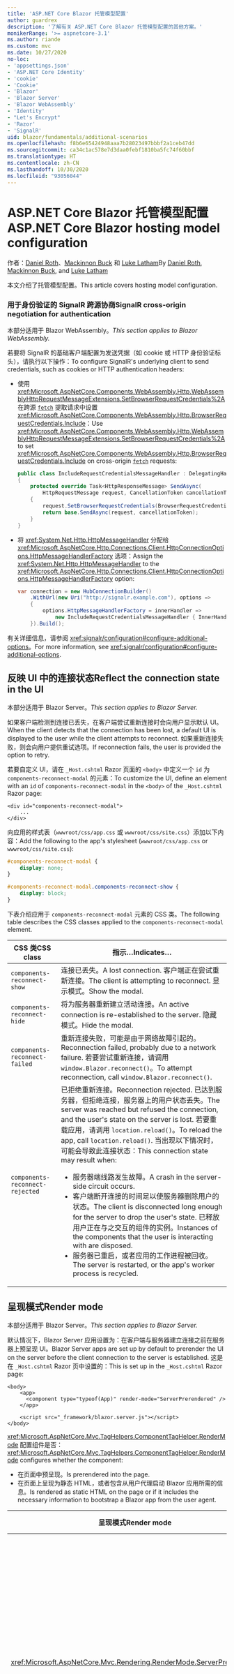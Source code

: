 ```yaml
---
title: 'ASP.NET Core Blazor 托管模型配置'
author: guardrex
description: '了解有关 ASP.NET Core Blazor 托管模型配置的其他方案。'
monikerRange: '>= aspnetcore-3.1'
ms.author: riande
ms.custom: mvc
ms.date: 10/27/2020
no-loc:
- 'appsettings.json'
- 'ASP.NET Core Identity'
- 'cookie'
- 'Cookie'
- 'Blazor'
- 'Blazor Server'
- 'Blazor WebAssembly'
- 'Identity'
- "Let's Encrypt"
- 'Razor'
- 'SignalR'
uid: blazor/fundamentals/additional-scenarios
ms.openlocfilehash: f8b6e65424948aaa7b28023497bbbf2a1ceb47dd
ms.sourcegitcommit: ca34c1ac578e7d3daa0febf1810ba5fc74f60bbf
ms.translationtype: HT
ms.contentlocale: zh-CN
ms.lasthandoff: 10/30/2020
ms.locfileid: "93056044"
---
```

# <a name="aspnet-core-no-locblazor-hosting-model-configuration"></a><span data-ttu-id="5da8f-103">ASP.NET Core Blazor 托管模型配置</span><span class="sxs-lookup"><span data-stu-id="5da8f-103">ASP.NET Core Blazor hosting model configuration</span></span>

<span data-ttu-id="5da8f-104">作者：[Daniel Roth](https://github.com/danroth27)、[Mackinnon Buck](https://github.com/MackinnonBuck) 和 [Luke Latham](https://github.com/guardrex)</span><span class="sxs-lookup"><span data-stu-id="5da8f-104">By [Daniel Roth](https://github.com/danroth27), [Mackinnon Buck](https://github.com/MackinnonBuck), and [Luke Latham](https://github.com/guardrex)</span></span>

<span data-ttu-id="5da8f-105">本文介绍了托管模型配置。</span><span class="sxs-lookup"><span data-stu-id="5da8f-105">This article covers hosting model configuration.</span></span>

### <a name="no-locsignalr-cross-origin-negotiation-for-authentication"></a><span data-ttu-id="5da8f-106">用于身份验证的 SignalR 跨源协商</span><span class="sxs-lookup"><span data-stu-id="5da8f-106">SignalR cross-origin negotiation for authentication</span></span>

<span data-ttu-id="5da8f-107">本部分适用于 Blazor WebAssembly。</span><span class="sxs-lookup"><span data-stu-id="5da8f-107">*This section applies to Blazor WebAssembly.*</span></span>

<span data-ttu-id="5da8f-108">若要将 SignalR 的基础客户端配置为发送凭据（如 cookie 或 HTTP 身份验证标头），请执行以下操作：</span><span class="sxs-lookup"><span data-stu-id="5da8f-108">To configure SignalR's underlying client to send credentials, such as cookies or HTTP authentication headers:</span></span>

* <span data-ttu-id="5da8f-109">使用 <xref:Microsoft.AspNetCore.Components.WebAssembly.Http.WebAssemblyHttpRequestMessageExtensions.SetBrowserRequestCredentials%2A> 在跨源 [`fetch`](https://developer.mozilla.org/docs/Web/API/Fetch_API/Using_Fetch) 提取请求中设置 <xref:Microsoft.AspNetCore.Components.WebAssembly.Http.BrowserRequestCredentials.Include>：</span><span class="sxs-lookup"><span data-stu-id="5da8f-109">Use <xref:Microsoft.AspNetCore.Components.WebAssembly.Http.WebAssemblyHttpRequestMessageExtensions.SetBrowserRequestCredentials%2A> to set <xref:Microsoft.AspNetCore.Components.WebAssembly.Http.BrowserRequestCredentials.Include> on cross-origin [`fetch`](https://developer.mozilla.org/docs/Web/API/Fetch_API/Using_Fetch) requests:</span></span>

  ```csharp
  public class IncludeRequestCredentialsMessageHandler : DelegatingHandler
  {
      protected override Task<HttpResponseMessage> SendAsync(
          HttpRequestMessage request, CancellationToken cancellationToken)
      {
          request.SetBrowserRequestCredentials(BrowserRequestCredentials.Include);
          return base.SendAsync(request, cancellationToken);
      }
  }
  ```

* <span data-ttu-id="5da8f-110">将 <xref:System.Net.Http.HttpMessageHandler> 分配给 <xref:Microsoft.AspNetCore.Http.Connections.Client.HttpConnectionOptions.HttpMessageHandlerFactory> 选项：</span><span class="sxs-lookup"><span data-stu-id="5da8f-110">Assign the <xref:System.Net.Http.HttpMessageHandler> to the <xref:Microsoft.AspNetCore.Http.Connections.Client.HttpConnectionOptions.HttpMessageHandlerFactory> option:</span></span>

  ```csharp
  var connection = new HubConnectionBuilder()
      .WithUrl(new Uri("http://signalr.example.com"), options =>
      {
          options.HttpMessageHandlerFactory = innerHandler => 
              new IncludeRequestCredentialsMessageHandler { InnerHandler = innerHandler };
      }).Build();
  ```

<span data-ttu-id="5da8f-111">有关详细信息，请参阅 <xref:signalr/configuration#configure-additional-options>。</span><span class="sxs-lookup"><span data-stu-id="5da8f-111">For more information, see <xref:signalr/configuration#configure-additional-options>.</span></span>

## <a name="reflect-the-connection-state-in-the-ui"></a><span data-ttu-id="5da8f-112">反映 UI 中的连接状态</span><span class="sxs-lookup"><span data-stu-id="5da8f-112">Reflect the connection state in the UI</span></span>

<span data-ttu-id="5da8f-113">本部分适用于 Blazor Server。</span><span class="sxs-lookup"><span data-stu-id="5da8f-113">*This section applies to Blazor Server.*</span></span>

<span data-ttu-id="5da8f-114">如果客户端检测到连接已丢失，在客户端尝试重新连接时会向用户显示默认 UI。</span><span class="sxs-lookup"><span data-stu-id="5da8f-114">When the client detects that the connection has been lost, a default UI is displayed to the user while the client attempts to reconnect.</span></span> <span data-ttu-id="5da8f-115">如果重新连接失败，则会向用户提供重试选项。</span><span class="sxs-lookup"><span data-stu-id="5da8f-115">If reconnection fails, the user is provided the option to retry.</span></span>

<span data-ttu-id="5da8f-116">若要自定义 UI，请在 `_Host.cshtml` Razor 页面的 `<body>` 中定义一个 `id` 为 `components-reconnect-modal` 的元素：</span><span class="sxs-lookup"><span data-stu-id="5da8f-116">To customize the UI, define an element with an `id` of `components-reconnect-modal` in the `<body>` of the `_Host.cshtml` Razor page:</span></span>

```cshtml
<div id="components-reconnect-modal">
    ...
</div>
```

<span data-ttu-id="5da8f-117">向应用的样式表（`wwwroot/css/app.css` 或 `wwwroot/css/site.css`）添加以下内容：</span><span class="sxs-lookup"><span data-stu-id="5da8f-117">Add the following to the app's stylesheet (`wwwroot/css/app.css` or `wwwroot/css/site.css`):</span></span>

```css
#components-reconnect-modal {
    display: none;
}

#components-reconnect-modal.components-reconnect-show {
    display: block;
}
```

<span data-ttu-id="5da8f-118">下表介绍应用于 `components-reconnect-modal` 元素的 CSS 类。</span><span class="sxs-lookup"><span data-stu-id="5da8f-118">The following table describes the CSS classes applied to the `components-reconnect-modal` element.</span></span>

| <span data-ttu-id="5da8f-119">CSS 类</span><span class="sxs-lookup"><span data-stu-id="5da8f-119">CSS class</span></span>                       | <span data-ttu-id="5da8f-120">指示&hellip;</span><span class="sxs-lookup"><span data-stu-id="5da8f-120">Indicates&hellip;</span></span> |
| ------------------------------- | ----------------- |
| `components-reconnect-show`     | <span data-ttu-id="5da8f-121">连接已丢失。</span><span class="sxs-lookup"><span data-stu-id="5da8f-121">A lost connection.</span></span> <span data-ttu-id="5da8f-122">客户端正在尝试重新连接。</span><span class="sxs-lookup"><span data-stu-id="5da8f-122">The client is attempting to reconnect.</span></span> <span data-ttu-id="5da8f-123">显示模式。</span><span class="sxs-lookup"><span data-stu-id="5da8f-123">Show the modal.</span></span> |
| `components-reconnect-hide`     | <span data-ttu-id="5da8f-124">将为服务器重新建立活动连接。</span><span class="sxs-lookup"><span data-stu-id="5da8f-124">An active connection is re-established to the server.</span></span> <span data-ttu-id="5da8f-125">隐藏模式。</span><span class="sxs-lookup"><span data-stu-id="5da8f-125">Hide the modal.</span></span> |
| `components-reconnect-failed`   | <span data-ttu-id="5da8f-126">重新连接失败，可能是由于网络故障引起的。</span><span class="sxs-lookup"><span data-stu-id="5da8f-126">Reconnection failed, probably due to a network failure.</span></span> <span data-ttu-id="5da8f-127">若要尝试重新连接，请调用 `window.Blazor.reconnect()`。</span><span class="sxs-lookup"><span data-stu-id="5da8f-127">To attempt reconnection, call `window.Blazor.reconnect()`.</span></span> |
| `components-reconnect-rejected` | <span data-ttu-id="5da8f-128">已拒绝重新连接。</span><span class="sxs-lookup"><span data-stu-id="5da8f-128">Reconnection rejected.</span></span> <span data-ttu-id="5da8f-129">已达到服务器，但拒绝连接，服务器上的用户状态丢失。</span><span class="sxs-lookup"><span data-stu-id="5da8f-129">The server was reached but refused the connection, and the user's state on the server is lost.</span></span> <span data-ttu-id="5da8f-130">若要重载应用，请调用 `location.reload()`。</span><span class="sxs-lookup"><span data-stu-id="5da8f-130">To reload the app, call `location.reload()`.</span></span> <span data-ttu-id="5da8f-131">当出现以下情况时，可能会导致此连接状态：</span><span class="sxs-lookup"><span data-stu-id="5da8f-131">This connection state may result when:</span></span><ul><li><span data-ttu-id="5da8f-132">服务器端线路发生故障。</span><span class="sxs-lookup"><span data-stu-id="5da8f-132">A crash in the server-side circuit occurs.</span></span></li><li><span data-ttu-id="5da8f-133">客户端断开连接的时间足以使服务器删除用户的状态。</span><span class="sxs-lookup"><span data-stu-id="5da8f-133">The client is disconnected long enough for the server to drop the user's state.</span></span> <span data-ttu-id="5da8f-134">已释放用户正在与之交互的组件的实例。</span><span class="sxs-lookup"><span data-stu-id="5da8f-134">Instances of the components that the user is interacting with are disposed.</span></span></li><li><span data-ttu-id="5da8f-135">服务器已重启，或者应用的工作进程被回收。</span><span class="sxs-lookup"><span data-stu-id="5da8f-135">The server is restarted, or the app's worker process is recycled.</span></span></li></ul> |

## <a name="render-mode"></a><span data-ttu-id="5da8f-136">呈现模式</span><span class="sxs-lookup"><span data-stu-id="5da8f-136">Render mode</span></span>

<span data-ttu-id="5da8f-137">本部分适用于 Blazor Server。</span><span class="sxs-lookup"><span data-stu-id="5da8f-137">*This section applies to Blazor Server.*</span></span>

<span data-ttu-id="5da8f-138">默认情况下，Blazor Server 应用设置为：在客户端与服务器建立连接之前在服务器上预呈现 UI。</span><span class="sxs-lookup"><span data-stu-id="5da8f-138">Blazor Server apps are set up by default to prerender the UI on the server before the client connection to the server is established.</span></span> <span data-ttu-id="5da8f-139">这是在 `_Host.cshtml` Razor 页中设置的：</span><span class="sxs-lookup"><span data-stu-id="5da8f-139">This is set up in the `_Host.cshtml` Razor page:</span></span>

```cshtml
<body>
    <app>
      <component type="typeof(App)" render-mode="ServerPrerendered" />
    </app>

    <script src="_framework/blazor.server.js"></script>
</body>
```

<span data-ttu-id="5da8f-140"><xref:Microsoft.AspNetCore.Mvc.TagHelpers.ComponentTagHelper.RenderMode> 配置组件是否：</span><span class="sxs-lookup"><span data-stu-id="5da8f-140"><xref:Microsoft.AspNetCore.Mvc.TagHelpers.ComponentTagHelper.RenderMode> configures whether the component:</span></span>

* <span data-ttu-id="5da8f-141">在页面中预呈现。</span><span class="sxs-lookup"><span data-stu-id="5da8f-141">Is prerendered into the page.</span></span>
* <span data-ttu-id="5da8f-142">在页面上呈现为静态 HTML，或者包含从用户代理启动 Blazor 应用所需的信息。</span><span class="sxs-lookup"><span data-stu-id="5da8f-142">Is rendered as static HTML on the page or if it includes the necessary information to bootstrap a Blazor app from the user agent.</span></span>

| <span data-ttu-id="5da8f-143">呈现模式</span><span class="sxs-lookup"><span data-stu-id="5da8f-143">Render mode</span></span> | <span data-ttu-id="5da8f-144">描述</span><span class="sxs-lookup"><span data-stu-id="5da8f-144">Description</span></span> |
| --- | --- |
| <xref:Microsoft.AspNetCore.Mvc.Rendering.RenderMode.ServerPrerendered> | <span data-ttu-id="5da8f-145">在静态 HTML 中呈现组件，并包含 Blazor Server 应用的标记。</span><span class="sxs-lookup"><span data-stu-id="5da8f-145">Renders the component into static HTML and includes a marker for a Blazor Server app.</span></span> <span data-ttu-id="5da8f-146">用户代理启动时，此标记用于启动 Blazor 应用。</span><span class="sxs-lookup"><span data-stu-id="5da8f-146">When the user-agent starts, this marker is used to bootstrap a Blazor app.</span></span> |
| <xref:Microsoft.AspNetCore.Mvc.Rendering.RenderMode.Server> | <span data-ttu-id="5da8f-147">呈现 Blazor Server 应用的标记。</span><span class="sxs-lookup"><span data-stu-id="5da8f-147">Renders a marker for a Blazor Server app.</span></span> <span data-ttu-id="5da8f-148">不包括组件的输出。</span><span class="sxs-lookup"><span data-stu-id="5da8f-148">Output from the component isn't included.</span></span> <span data-ttu-id="5da8f-149">用户代理启动时，此标记用于启动 Blazor 应用。</span><span class="sxs-lookup"><span data-stu-id="5da8f-149">When the user-agent starts, this marker is used to bootstrap a Blazor app.</span></span> |
| <xref:Microsoft.AspNetCore.Mvc.Rendering.RenderMode.Static> | <span data-ttu-id="5da8f-150">将组件呈现为静态 HTML。</span><span class="sxs-lookup"><span data-stu-id="5da8f-150">Renders the component into static HTML.</span></span> |

<span data-ttu-id="5da8f-151">不支持从静态 HTML 页面呈现服务器组件。</span><span class="sxs-lookup"><span data-stu-id="5da8f-151">Rendering server components from a static HTML page isn't supported.</span></span>

## <a name="initialize-the-no-locblazor-circuit"></a><span data-ttu-id="5da8f-152">初始化 Blazor 回路</span><span class="sxs-lookup"><span data-stu-id="5da8f-152">Initialize the Blazor circuit</span></span>

<span data-ttu-id="5da8f-153">本部分适用于 Blazor Server。</span><span class="sxs-lookup"><span data-stu-id="5da8f-153">*This section applies to Blazor Server.*</span></span>

<span data-ttu-id="5da8f-154">在 `Pages/_Host.cshtml` 文件中配置 Blazor Server 应用 [SignalR 回路 ](xref:blazor/hosting-models#circuits) 的手动启动：</span><span class="sxs-lookup"><span data-stu-id="5da8f-154">Configure the manual start of a Blazor Server app's [SignalR circuit](xref:blazor/hosting-models#circuits) in the `Pages/_Host.cshtml` file:</span></span>

* <span data-ttu-id="5da8f-155">将 `autostart="false"` 属性添加到 `blazor.server.js` 脚本的 `<script>` 标记中。</span><span class="sxs-lookup"><span data-stu-id="5da8f-155">Add an `autostart="false"` attribute to the `<script>` tag for the `blazor.server.js` script.</span></span>
* <span data-ttu-id="5da8f-156">将调用 `Blazor.start` 的脚本放置在 `blazor.server.js` 脚本标记之后并放在结束的 `</body>` 标记内。</span><span class="sxs-lookup"><span data-stu-id="5da8f-156">Place a script that calls `Blazor.start` after the `blazor.server.js` script's tag and inside the closing `</body>` tag.</span></span>

<span data-ttu-id="5da8f-157">禁用 `autostart` 时，应用中不依赖该回路的任何方面都能正常工作。</span><span class="sxs-lookup"><span data-stu-id="5da8f-157">When `autostart` is disabled, any aspect of the app that doesn't depend on the circuit works normally.</span></span> <span data-ttu-id="5da8f-158">例如，客户端路由正常运行。</span><span class="sxs-lookup"><span data-stu-id="5da8f-158">For example, client-side routing is operational.</span></span> <span data-ttu-id="5da8f-159">但是，在调用 `Blazor.start` 之前，依赖于该回路的任何方面不会正常运行。</span><span class="sxs-lookup"><span data-stu-id="5da8f-159">However, any aspect that depends on the circuit isn't operational until `Blazor.start` is called.</span></span> <span data-ttu-id="5da8f-160">如果没有已建立的回路，应用行为是不可预测的。</span><span class="sxs-lookup"><span data-stu-id="5da8f-160">App behavior is unpredictable without an established circuit.</span></span> <span data-ttu-id="5da8f-161">例如，在回路断开连接时，组件方法无法执行。</span><span class="sxs-lookup"><span data-stu-id="5da8f-161">For example, component methods fail to execute while the circuit is disconnected.</span></span>

### <a name="initialize-no-locblazor-when-the-document-is-ready"></a><span data-ttu-id="5da8f-162">文档准备就绪时初始化 Blazor</span><span class="sxs-lookup"><span data-stu-id="5da8f-162">Initialize Blazor when the document is ready</span></span>

<span data-ttu-id="5da8f-163">文档准备就绪时初始化 Blazor 应用：</span><span class="sxs-lookup"><span data-stu-id="5da8f-163">To initialize the Blazor app when the document is ready:</span></span>

```cshtml
<body>

    ...

    <script autostart="false" src="_framework/blazor.server.js"></script>
    <script>
      document.addEventListener("DOMContentLoaded", function() {
        Blazor.start();
      });
    </script>
</body>
```

### <a name="chain-to-the-promise-that-results-from-a-manual-start"></a><span data-ttu-id="5da8f-164">链接到由手动启动生成的 `Promise`</span><span class="sxs-lookup"><span data-stu-id="5da8f-164">Chain to the `Promise` that results from a manual start</span></span>

<span data-ttu-id="5da8f-165">若要执行其他任务（如 JS 互操作初始化），请使用 `then` 链接到 `Promise`（由手动 Blazor 应用启动生成）：</span><span class="sxs-lookup"><span data-stu-id="5da8f-165">To perform additional tasks, such as JS interop initialization, use `then` to chain to the `Promise` that results from a manual Blazor app start:</span></span>

```cshtml
<body>

    ...

    <script autostart="false" src="_framework/blazor.server.js"></script>
    <script>
      Blazor.start().then(function () {
        ...
      });
    </script>
</body>
```

### <a name="configure-the-no-locsignalr-client"></a><span data-ttu-id="5da8f-166">配置 SignalR 客户端</span><span class="sxs-lookup"><span data-stu-id="5da8f-166">Configure the SignalR client</span></span>

#### <a name="logging"></a><span data-ttu-id="5da8f-167">日志记录</span><span class="sxs-lookup"><span data-stu-id="5da8f-167">Logging</span></span>

<span data-ttu-id="5da8f-168">若要配置 SignalR 客户端日志，请传入调用 `configureLogging` 的配置对象 (`configureSignalR`)，此对象在客户端生成器上具有日志级别：</span><span class="sxs-lookup"><span data-stu-id="5da8f-168">To configure SignalR client logging, pass in a configuration object (`configureSignalR`) that calls `configureLogging` with the log level on the client builder:</span></span>

```cshtml
<body>

    ...

    <script autostart="false" src="_framework/blazor.server.js"></script>
    <script>
      Blazor.start({
        configureSignalR: function (builder) {
          builder.configureLogging("information");
        }
      });
    </script>
</body>
```

<span data-ttu-id="5da8f-169">在前面的示例中，`information` 相当于日志级别 <xref:Microsoft.Extensions.Logging.LogLevel.Information?displayProperty=nameWithType>。</span><span class="sxs-lookup"><span data-stu-id="5da8f-169">In the preceding example, `information` is equivalent to a log level of <xref:Microsoft.Extensions.Logging.LogLevel.Information?displayProperty=nameWithType>.</span></span>

### <a name="modify-the-reconnection-handler"></a><span data-ttu-id="5da8f-170">修改重新连接处理程序</span><span class="sxs-lookup"><span data-stu-id="5da8f-170">Modify the reconnection handler</span></span>

<span data-ttu-id="5da8f-171">可以针对自定义行为修改重新连接处理程序的线路连接事件，如：</span><span class="sxs-lookup"><span data-stu-id="5da8f-171">The reconnection handler's circuit connection events can be modified for custom behaviors, such as:</span></span>

* <span data-ttu-id="5da8f-172">在连接断开时通知用户。</span><span class="sxs-lookup"><span data-stu-id="5da8f-172">To notify the user if the connection is dropped.</span></span>
* <span data-ttu-id="5da8f-173">在线路连接时（通过客户端）执行日志记录。</span><span class="sxs-lookup"><span data-stu-id="5da8f-173">To perform logging (from the client) when a circuit is connected.</span></span>

<span data-ttu-id="5da8f-174">若要修改连接事件，请为以下连接更改注册回调：</span><span class="sxs-lookup"><span data-stu-id="5da8f-174">To modify the connection events, register callbacks for the following connection changes:</span></span>

* <span data-ttu-id="5da8f-175">使用 `onConnectionDown` 删除的连接。</span><span class="sxs-lookup"><span data-stu-id="5da8f-175">Dropped connections use `onConnectionDown`.</span></span>
* <span data-ttu-id="5da8f-176">已建立/重新建立的连接使用 `onConnectionUp`。</span><span class="sxs-lookup"><span data-stu-id="5da8f-176">Established/re-established connections use `onConnectionUp`.</span></span>

<span data-ttu-id="5da8f-177">必须同时指定 `onConnectionDown` 和 `onConnectionUp`：</span><span class="sxs-lookup"><span data-stu-id="5da8f-177">**Both** `onConnectionDown` and `onConnectionUp` must be specified:</span></span>

```cshtml
<body>

    ...

    <script autostart="false" src="_framework/blazor.server.js"></script>
    <script>
      Blazor.start({
        reconnectionHandler: {
          onConnectionDown: (options, error) => console.error(error);
          onConnectionUp: () => console.log("Up, up, and away!");
        }
      });
    </script>
</body>
```

### <a name="adjust-the-reconnection-retry-count-and-interval"></a><span data-ttu-id="5da8f-178">调整重新连接重试计数和间隔</span><span class="sxs-lookup"><span data-stu-id="5da8f-178">Adjust the reconnection retry count and interval</span></span>

<span data-ttu-id="5da8f-179">若要调整重新连接重试次数和间隔，请设置重试次数 (`maxRetries`) 和允许每次重试运行的毫秒数 (`retryIntervalMilliseconds`)：</span><span class="sxs-lookup"><span data-stu-id="5da8f-179">To adjust the reconnection retry count and interval, set the number of retries (`maxRetries`) and period in milliseconds permitted for each retry attempt (`retryIntervalMilliseconds`):</span></span>

```cshtml
<body>

    ...

    <script autostart="false" src="_framework/blazor.server.js"></script>
    <script>
      Blazor.start({
        reconnectionOptions: {
          maxRetries: 3,
          retryIntervalMilliseconds: 2000
        }
      });
    </script>
</body>
```

## <a name="hide-or-replace-the-reconnection-display"></a><span data-ttu-id="5da8f-180">隐藏或替换重新连接显示</span><span class="sxs-lookup"><span data-stu-id="5da8f-180">Hide or replace the reconnection display</span></span>

<span data-ttu-id="5da8f-181">若要隐藏重新连接显示，请将重新连接处理程序的 `_reconnectionDisplay` 设置为空对象（`{}` 或 `new Object()`）：</span><span class="sxs-lookup"><span data-stu-id="5da8f-181">To hide the reconnection display, set the reconnection handler's `_reconnectionDisplay` to an empty object (`{}` or `new Object()`):</span></span>

```cshtml
<body>

    ...

    <script autostart="false" src="_framework/blazor.server.js"></script>
    <script>
      window.addEventListener('beforeunload', function () {
        Blazor.defaultReconnectionHandler._reconnectionDisplay = {};
      });

      Blazor.start();
    </script>
</body>
```

<span data-ttu-id="5da8f-182">若要替换重新连接显示，请将前面示例中的 `_reconnectionDisplay` 设置为要显示的元素：</span><span class="sxs-lookup"><span data-stu-id="5da8f-182">To replace the reconnection display, set `_reconnectionDisplay` in the preceding example to the element for display:</span></span>

```javascript
Blazor.defaultReconnectionHandler._reconnectionDisplay = 
  document.getElementById("{ELEMENT ID}");
```

<span data-ttu-id="5da8f-183">占位符 `{ELEMENT ID}` 是要显示的 HTML 元素的 ID。</span><span class="sxs-lookup"><span data-stu-id="5da8f-183">The placeholder `{ELEMENT ID}` is the ID of the HTML element to display.</span></span>

::: moniker range=">= aspnetcore-5.0"

<span data-ttu-id="5da8f-184">通过在应用的 CSS (`wwwroot/css/site.css`) 中为模式元素设置 `transition-delay` 属性，自定义重新连接显示出现之前的延迟。</span><span class="sxs-lookup"><span data-stu-id="5da8f-184">Customize the delay before the reconnection display appears by setting the `transition-delay` property in the app's CSS (`wwwroot/css/site.css`) for the modal element.</span></span> <span data-ttu-id="5da8f-185">以下示例将转换延迟从 500 毫秒（默认值）设置为 1000 毫秒（1 秒）：</span><span class="sxs-lookup"><span data-stu-id="5da8f-185">The following example sets the transition delay from 500 ms (default) to 1,000 ms (1 second):</span></span>

```css
#components-reconnect-modal {
    transition: visibility 0s linear 1000ms;
}
```

## <a name="disconnect-the-no-locblazor-circuit-from-the-client"></a><span data-ttu-id="5da8f-186">从客户端断开 Blazor 线路连接</span><span class="sxs-lookup"><span data-stu-id="5da8f-186">Disconnect the Blazor circuit from the client</span></span>

<span data-ttu-id="5da8f-187">默认情况下，触发 [`unload` 页面事件](https://developer.mozilla.org/docs/Web/API/Window/unload_event)时，Blazor 线路会断开连接。</span><span class="sxs-lookup"><span data-stu-id="5da8f-187">By default, a Blazor circuit is disconnected when the [`unload` page event](https://developer.mozilla.org/docs/Web/API/Window/unload_event) is triggered.</span></span> <span data-ttu-id="5da8f-188">若要断开客户端上其他方案的线路连接，请在相应的事件处理程序中调用 `Blazor.disconnect`。</span><span class="sxs-lookup"><span data-stu-id="5da8f-188">To disconnect the circuit for other scenarios on the client, invoke `Blazor.disconnect` in the appropriate event handler.</span></span> <span data-ttu-id="5da8f-189">在下面的示例中，当页面隐藏（[`pagehide` 事件](https://developer.mozilla.org/docs/Web/API/Window/pagehide_event)）时，线路会断开连接：</span><span class="sxs-lookup"><span data-stu-id="5da8f-189">In the following example, the circuit is disconnected when the page is hidden ([`pagehide` event](https://developer.mozilla.org/docs/Web/API/Window/pagehide_event)):</span></span>

```javascript
window.addEventListener('pagehide', () => {
  Blazor.disconnect();
});
```

<!-- HOLD for reactivation at 5x

## Influence HTML `<head>` tag elements

*This section applies to the upcoming ASP.NET Core 5.0 release of Blazor WebAssembly and Blazor Server.*

When rendered, the `Title`, `Link`, and `Meta` components add or update data in the HTML `<head>` tag elements:

```razor
@using Microsoft.AspNetCore.Components.Web.Extensions.Head

<Title Value="{TITLE}" />
<Link href="{URL}" rel="stylesheet" />
<Meta content="{DESCRIPTION}" name="description" />
```

In the preceding example, placeholders for `{TITLE}`, `{URL}`, and `{DESCRIPTION}` are string values, Razor variables, or Razor expressions.

The following characteristics apply:

* Server-side prerendering is supported.
* The `Value` parameter is the only valid parameter for the `Title` component.
* HTML attributes provided to the `Meta` and `Link` components are captured in [additional attributes](xref:blazor/components/index#attribute-splatting-and-arbitrary-parameters) and passed through to the rendered HTML tag.
* For multiple `Title` components, the title of the page reflects the `Value` of the last `Title` component rendered.
* If multiple `Meta` or `Link` components are included with identical attributes, there's exactly one HTML tag rendered per `Meta` or `Link` component. Two `Meta` or `Link` components can't refer to the same rendered HTML tag.
* Changes to the parameters of existing `Meta` or `Link` components are reflected in their rendered HTML tags.
* When the `Link` or `Meta` components are no longer rendered and thus disposed by the framework, their rendered HTML tags are removed.

When one of the framework components is used in a child component, the rendered HTML tag influences any other child component of the parent component as long as the child component containing the framework component is rendered. The distinction between using the one of these framework components in a child component and placing a an HTML tag in `wwwroot/index.html` or `Pages/_Host.cshtml` is that a framework component's rendered HTML tag:

* Can be modified by application state. A hard-coded HTML tag can't be modified by application state.
* Is removed from the HTML `<head>` when the parent component is no longer rendered.

-->

::: moniker-end

## <a name="static-files"></a><span data-ttu-id="5da8f-190">静态文件</span><span class="sxs-lookup"><span data-stu-id="5da8f-190">Static files</span></span>

<span data-ttu-id="5da8f-191">本部分适用于 Blazor Server。</span><span class="sxs-lookup"><span data-stu-id="5da8f-191">*This section applies to Blazor Server.*</span></span>

<span data-ttu-id="5da8f-192">若要使用 <xref:Microsoft.AspNetCore.StaticFiles.FileExtensionContentTypeProvider> 创建其他文件映射，或者要配置其他 <xref:Microsoft.AspNetCore.Builder.StaticFileOptions>，请使用以下方法之一。</span><span class="sxs-lookup"><span data-stu-id="5da8f-192">To create additional file mappings with a <xref:Microsoft.AspNetCore.StaticFiles.FileExtensionContentTypeProvider> or configure other <xref:Microsoft.AspNetCore.Builder.StaticFileOptions>, use **one** of the following approaches.</span></span> <span data-ttu-id="5da8f-193">在以下示例中，`{EXTENSION}` 占位符为文件扩展名，`{CONTENT TYPE}` 占位符为内容类型。</span><span class="sxs-lookup"><span data-stu-id="5da8f-193">In the following examples, the `{EXTENSION}` placeholder is the file extension, and the `{CONTENT TYPE}` placeholder is the content type.</span></span>

* <span data-ttu-id="5da8f-194">使用 <xref:Microsoft.AspNetCore.Builder.StaticFileOptions> 通过 `Startup.ConfigureServices` (`Startup.cs`) 中的[依赖项注入 (DI)](xref:blazor/fundamentals/dependency-injection) 来配置选项：</span><span class="sxs-lookup"><span data-stu-id="5da8f-194">Configure options through [dependency injection (DI)](xref:blazor/fundamentals/dependency-injection) in `Startup.ConfigureServices` (`Startup.cs`) using <xref:Microsoft.AspNetCore.Builder.StaticFileOptions>:</span></span>

  ```csharp
  using Microsoft.AspNetCore.StaticFiles;

  ...

  var provider = new FileExtensionContentTypeProvider();
  provider.Mappings["{EXTENSION}"] = "{CONTENT TYPE}";

  services.Configure<StaticFileOptions>(options =>
  {
      options.ContentTypeProvider = provider;
  });
  ```

  <span data-ttu-id="5da8f-195">此方法会配置用于为 `blazor.server.js`提供服务的相同文件提供程序，因此请确保你的自定义配置不会干扰为 `blazor.server.js` 提供服务。</span><span class="sxs-lookup"><span data-stu-id="5da8f-195">Because this approach configures the same file provider used to serve `blazor.server.js`, make sure that your custom configuration doesn't interfere with serving `blazor.server.js`.</span></span> <span data-ttu-id="5da8f-196">例如，不要通过使用 `provider.Mappings.Remove(".js")` 配置提供程序来删除 JavaScript 文件的映射。</span><span class="sxs-lookup"><span data-stu-id="5da8f-196">For example, don't remove the mapping for JavaScript files by configuring the provider with `provider.Mappings.Remove(".js")`.</span></span>

* <span data-ttu-id="5da8f-197">在 `Startup.Configure` (`Startup.cs`) 中使用两次对 <xref:Microsoft.AspNetCore.Builder.StaticFileExtensions.UseStaticFiles%2A> 的调用：</span><span class="sxs-lookup"><span data-stu-id="5da8f-197">Use two calls to <xref:Microsoft.AspNetCore.Builder.StaticFileExtensions.UseStaticFiles%2A> in `Startup.Configure` (`Startup.cs`):</span></span>
  * <span data-ttu-id="5da8f-198">使用 <xref:Microsoft.AspNetCore.Builder.StaticFileOptions> 在第一次调用中配置自定义文件提供程序。</span><span class="sxs-lookup"><span data-stu-id="5da8f-198">Configure the custom file provider in the first call with <xref:Microsoft.AspNetCore.Builder.StaticFileOptions>.</span></span>
  * <span data-ttu-id="5da8f-199">第二个中间件提供 `blazor.server.js`，其使用 Blazor 框架提供的默认静态文件配置。</span><span class="sxs-lookup"><span data-stu-id="5da8f-199">The second middleware serves `blazor.server.js`, which uses the default static files configuration provided by the Blazor framework.</span></span>

  ```csharp
  using Microsoft.AspNetCore.StaticFiles;

  ...

  var provider = new FileExtensionContentTypeProvider();
  provider.Mappings["{EXTENSION}"] = "{CONTENT TYPE}";

  app.UseStaticFiles(new StaticFileOptions { ContentTypeProvider = provider });
  app.UseStaticFiles();
  ```

* <span data-ttu-id="5da8f-200">可以使用 <xref:Microsoft.AspNetCore.Builder.MapWhenExtensions.MapWhen%2A> 执行自定义静态文件中间件来避免在提供 `_framework/blazor.server.js` 时受到干扰：</span><span class="sxs-lookup"><span data-stu-id="5da8f-200">You can avoid interfering with serving `_framework/blazor.server.js` by using <xref:Microsoft.AspNetCore.Builder.MapWhenExtensions.MapWhen%2A> to execute a custom Static File Middleware:</span></span>

  ```csharp
  app.MapWhen(ctx => !ctx.Request.Path
      .StartsWithSegments("_framework/blazor.server.js", 
          subApp => subApp.UseStaticFiles(new StaticFileOptions(){ ... })));
  ```

## <a name="additional-resources"></a><span data-ttu-id="5da8f-201">其他资源</span><span class="sxs-lookup"><span data-stu-id="5da8f-201">Additional resources</span></span>

* <xref:fundamentals/logging/index>
